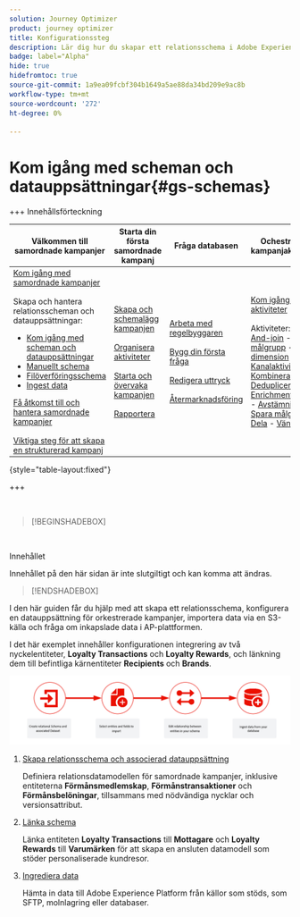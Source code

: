 ```yaml
---
solution: Journey Optimizer
product: journey optimizer
title: Konfigurationssteg
description: Lär dig hur du skapar ett relationsschema i Adobe Experience Platform genom att överföra en DDL
badge: label="Alpha"
hide: true
hidefromtoc: true
source-git-commit: 1a9ea09fcbf304b1649a5ae88da34bd209e9ac8b
workflow-type: tm+mt
source-wordcount: '272'
ht-degree: 0%

---
```


# Kom igång med scheman och datauppsättningar{#gs-schemas}

+++ Innehållsförteckning

| Välkommen till samordnade kampanjer | Starta din första samordnade kampanj | Fråga databasen | Ochestrerade kampanjaktiviteter |
|---|---|---|---|
| [Kom igång med samordnade kampanjer](gs-orchestrated-campaigns.md)<br/><br/>Skapa och hantera relationsscheman och datauppsättningar:</br> <ul><li>[Kom igång med scheman och datauppsättningar](gs-schemas.md)</li><li>[Manuellt schema](manual-schema.md)</li><li>[Filöverföringsschema](file-upload-schema.md)</li><li>[Ingest data](ingest-data.md)</li></ul>[Få åtkomst till och hantera samordnade kampanjer](access-manage-orchestrated-campaigns.md)<br/><br/>[Viktiga steg för att skapa en strukturerad kampanj](gs-campaign-creation.md) | [Skapa och schemalägg kampanjen](create-orchestrated-campaign.md)<br/><br/>[Organisera aktiviteter](orchestrate-activities.md)<br/><br/>[Starta och övervaka kampanjen](start-monitor-campaigns.md)<br/><br/>[Rapportera](reporting-campaigns.md) | [Arbeta med regelbyggaren](orchestrated-rule-builder.md)<br/><br/>[Bygg din första fråga](build-query.md)<br/><br/>[Redigera uttryck](edit-expressions.md)<br/><br/>[Återmarknadsföring](retarget.md) | [Kom igång med aktiviteter](activities/about-activities.md)<br/><br/>Aktiviteter:<br/>[And-join](activities/and-join.md) - [Bygg målgrupp](activities/build-audience.md) - [Ändra dimension](activities/change-dimension.md) - [Kanalaktiviteter](activities/channels.md) - [Kombinera](activities/combine.md) - [Deduplicering](activities/deduplication.md) - [Enrichment](activities/enrichment.md) - [Fork](activities/fork.md)  - [Avstämning](activities/reconciliation.md) - [Spara målgrupp](activities/save-audience.md) - [Dela](activities/split.md) - [Vänta](activities/wait.md) |

{style="table-layout:fixed"}

+++

</br>

>[!BEGINSHADEBOX]

</br>

Innehållet

Innehållet på den här sidan är inte slutgiltigt och kan komma att ändras.

>[!ENDSHADEBOX]

I den här guiden får du hjälp med att skapa ett relationsschema, konfigurera en datauppsättning för orkestrerade kampanjer, importera data via en S3-källa och fråga om inkapslade data i AP-plattformen.

I det här exemplet innehåller konfigurationen integrering av två nyckelentiteter, **Loyalty Transactions** och **Loyalty Rewards**, och länkning dem till befintliga kärnentiteter **Recipients** och **Brands**.

![](assets/do-not-localize/schema_admin.png)

1. [Skapa relationsschema och associerad datauppsättning](#schema)

   Definiera relationsdatamodellen för samordnade kampanjer, inklusive entiteterna **Förmånsmedlemskap**, **Förmånstransaktioner** och **Förmånsbelöningar**, tillsammans med nödvändiga nycklar och versionsattribut.

1. [Länka schema](#link-schema)

   Länka entiteten **Loyalty Transactions** till **Mottagare** och **Loyalty Rewards** till **Varumärken** för att skapa en ansluten datamodell som stöder personaliserade kundresor.

1. [Ingrediera data](#ingest)

   Hämta in data till Adobe Experience Platform från källor som stöds, som SFTP, molnlagring eller databaser.


<!--### Setting Up Change data capture ingestion {#cdc-ingestion}

If you need to change the data source, you must delete the existing dataflow and create a new one pointing to the same dataset with the new source.

When using Change Data Capture (CDC), it is essential that the source and dataset remain in sync to ensure accurate incremental updates. Follow the steps below:

1. **Schema Requirements**
   - Your schema must include:
     - A **primary key** (e.g., `transaction_id`)
     - A **versioning field** (e.g., `lastmodified` or an incrementing `version_id`)
   - Enable the dataset for **Orchestrated Campaigns** if needed.

2. **CDC Dataflow Setup**
   - During dataflow creation, after choosing your source and files:
     - **Enable the CDC option**
     - Select your CDC-ready dataset
     - Confirm field mappings (especially version field)

3. **Keep Source and Target in Sync**
   - The source system must consistently update the version field so the platform can detect changes accurately.

Once set up, the platform will automatically ingest **only changed or new records** each time the flow runs.
-->
